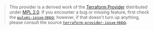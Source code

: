 > This provider is a derived work of the [Terraform Provider](https://github.com/CiscoDevNet/terraform-provider-iosxe)
> distributed under [MPL 2.0](https://www.mozilla.org/en-US/MPL/2.0/). If you encounter a bug or missing feature,
> first check the [`pulumi-iosxe` repo](https://github.com/lbrlabs/pulumi-iosxe/issues); however, if that doesn't turn up anything,
> please consult the source [`terraform-provider-iosxe` repo](https://github.com/CiscoDevNet/terraform-provider-iosxe/issues).